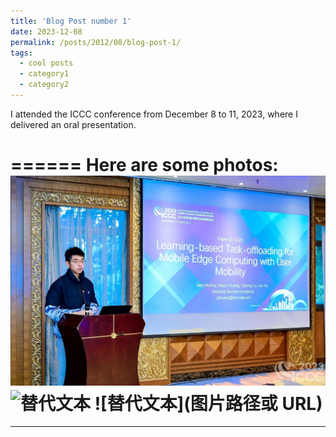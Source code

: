```yaml
---
title: 'Blog Post number 1'
date: 2023-12-08
permalink: /posts/2012/08/blog-post-1/
tags:
  - cool posts
  - category1
  - category2
---
```


I attended the ICCC conference from December 8 to 11, 2023, where I delivered an oral presentation.


======
Here are some photos:
![ICCC 会议照片](/images/CCC1.jpg) 
![替代文本](https://demonshower.github.io/images/ICCC1.jpg)
![替代文本](图片路径或 URL)
======


------